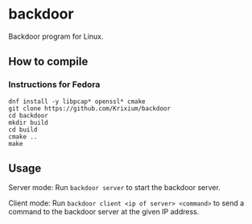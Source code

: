 # backdoor
Backdoor program for Linux.

## How to compile

### Instructions for Fedora
```
dnf install -y libpcap* openssl* cmake
git clone https://github.com/Krixium/backdoor
cd backdoor
mkdir build
cd build
cmake ..
make
```

## Usage
Server mode: Run ```backdoor server``` to start the backdoor server.

Client mode: Run ```backdoor client <ip of server> <command>``` to send a command to the backdoor server at the given IP address.

